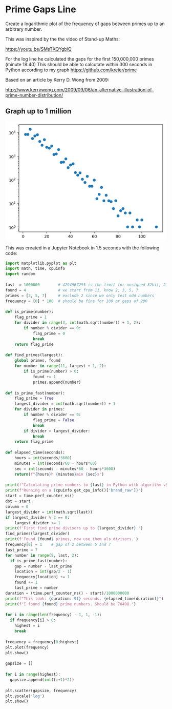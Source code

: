 # Prime Gaps Line

Create a logarithmic plot of the frequency of gaps between primes up to an arbitrary number.

This was inspired by the the video of Stand-up Maths:

https://youtu.be/SMsTXQYgbiQ

For the log line he calculated the gaps for the first 150,000,000 primes (minute 18:40) This should be able to calcutate within 300 seconds in Python according to my graph https://github.com/kreier/prime

Based on an article by Kerry D. Wong from 2009: 

http://www.kerrywong.com/2009/09/06/an-alternative-illustration-of-prime-number-distribution/

## Graph up to 1 million

![graph to 1 million](docs/graph_1million.png)

This was created in a Jupyter Notebook in 1.5 seconds with the following code:

``` py
import matplotlib.pyplot as plt
import math, time, cpuinfo
import random

last  = 1000000        # 4294967295 is the limit for unsigned 32bit, 2147483647
found = 4              # we start from 11, know 2, 3, 5, 7
primes = [3, 5, 7]     # exclude 2 since we only test odd numbers
frequency = [0] * 100  # should be fine for 100 or gaps of 200

def is_prime(number):
    flag_prime = 1
    for divider in range(3, int(math.sqrt(number)) + 1, 2):
        if number % divider == 0:
            flag_prime = 0
            break
    return flag_prime

def find_primes(largest):
    global primes, found
    for number in range(11, largest + 1, 2):
        if is_prime(number) > 0:
            found += 1
            primes.append(number)

def is_prime_fast(number):
    flag_prime = True
    largest_divider = int(math.sqrt(number)) + 1
    for divider in primes:
        if number % divider == 0:
            flag_prime = False
            break
        if divider > largest_divider:
            break
    return flag_prime

def elapsed_time(seconds):
    hours = int(seconds/3600)
    minutes = int(seconds/60 - hours*60)
    sec = int(seconds - minutes*60 - hours*3600)
    return(f"{hours}h {minutes}min {sec}s")

print(f"Calculating prime numbers to {last} in Python with algorithm v5.4.2024")
print(f"Running on a {cpuinfo.get_cpu_info()['brand_raw']}")
start = time.perf_counter_ns()
dot = start
column = 0    
largest_divider = int(math.sqrt(last))
if largest_divider % 2 == 0:
    largest_divider += 1
print(f'First find prime divisors up to {largest_divider}.')
find_primes(largest_divider)
print(f'Found {found} primes, now use them als divisors.')
frequency[0] = 1    # gap of 2 between 5 and 7
last_prime = 7
for number in range(9, last, 2):
  if is_prime_fast(number):
    gap = number - last_prime
    location = int(gap/2 - 1)
    frequency[location] += 1
    found += 1
    last_prime = number
duration = (time.perf_counter_ns() - start)/1000000000
print(f"This took: {duration:.9f} seconds. {elapsed_time(duration)}")
print(f"I found {found} prime numbers. Should be 78498.")

for i in range(len(frequency) - 1, 1, -1):
  if frequency[i] > 0:
    highest = i
    break

frequency = frequency[0:highest]
plt.plot(frequency)
plt.show()

gapsize = []

for i in range(highest):
  gapsize.append(int((i+1)*2))

plt.scatter(gapsize, frequency)
plt.yscale('log')
plt.show()
```
